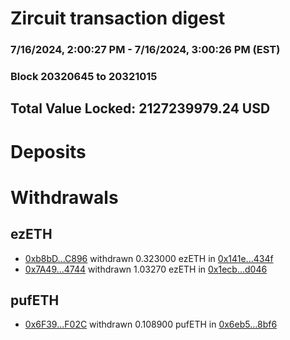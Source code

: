 # Zircuit transaction digest
### 7/16/2024, 2:00:27 PM - 7/16/2024, 3:00:26 PM (EST)
### Block 20320645 to 20321015

## Total Value Locked: 2127239979.24 USD

# Deposits
# Withdrawals
## ezETH
- [0xb8bD...C896](https://etherscan.io/address/0xb8bDC8ad9926296F654d9E61650961EE2A1CC896) withdrawn 0.323000 ezETH in [0x141e...434f](https://etherscan.io/tx/0xb8bDC8ad9926296F654d9E61650961EE2A1CC896)
- [0x7A49...4744](https://etherscan.io/address/0x7A493Be5c2ce014cD049Bf178a1ac0Db1B434744) withdrawn 1.03270 ezETH in [0x1ecb...d046](https://etherscan.io/tx/0x7A493Be5c2ce014cD049Bf178a1ac0Db1B434744)
## pufETH
- [0x6F39...F02C](https://etherscan.io/address/0x6F391A62C816F63bfcb457f623266d6A68CCF02C) withdrawn 0.108900 pufETH in [0x6eb5...8bf6](https://etherscan.io/tx/0x6F391A62C816F63bfcb457f623266d6A68CCF02C)

